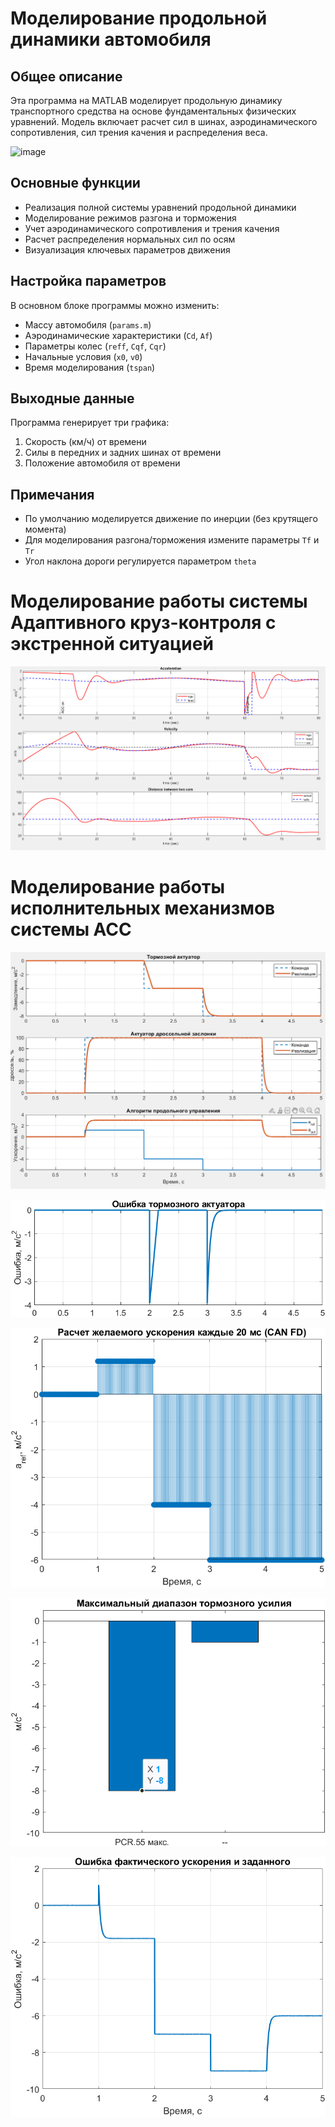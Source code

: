 # Моделирование продольной динамики автомобиля

## Общее описание
Эта программа на MATLAB моделирует продольную динамику транспортного средства на основе фундаментальных физических уравнений. Модель включает расчет сил в шинах, аэродинамического сопротивления, сил трения качения и распределения веса.

![image](https://github.com/user-attachments/assets/15898574-963b-4963-9618-eb348825f673)

## Основные функции
- Реализация полной системы уравнений продольной динамики
- Моделирование режимов разгона и торможения
- Учет аэродинамического сопротивления и трения качения
- Расчет распределения нормальных сил по осям
- Визуализация ключевых параметров движения

## Настройка параметров
В основном блоке программы можно изменить:
- Массу автомобиля (`params.m`)
- Аэродинамические характеристики (`Cd`, `Af`)
- Параметры колес (`reff`, `Cqf`, `Cqr`)
- Начальные условия (`x0`, `v0`)
- Время моделирования (`tspan`)

## Выходные данные
Программа генерирует три графика:
1. Скорость (км/ч) от времени
2. Силы в передних и задних шинах от времени
3. Положение автомобиля от времени

## Примечания
- По умолчанию моделируется движение по инерции (без крутящего момента)
- Для моделирования разгона/торможения измените параметры `Tf` и `Tr`
- Угол наклона дороги регулируется параметром `theta`

# Моделирование работы системы Адаптивного круз-контроля с экстренной ситуацией

![acc](acc.png)

# Моделирование работы исполнительных механизмов системы ACC

![acc](1.png)

![acc](2.png)

![acc](3.png)

![acc](4.png)

![acc](5.png)